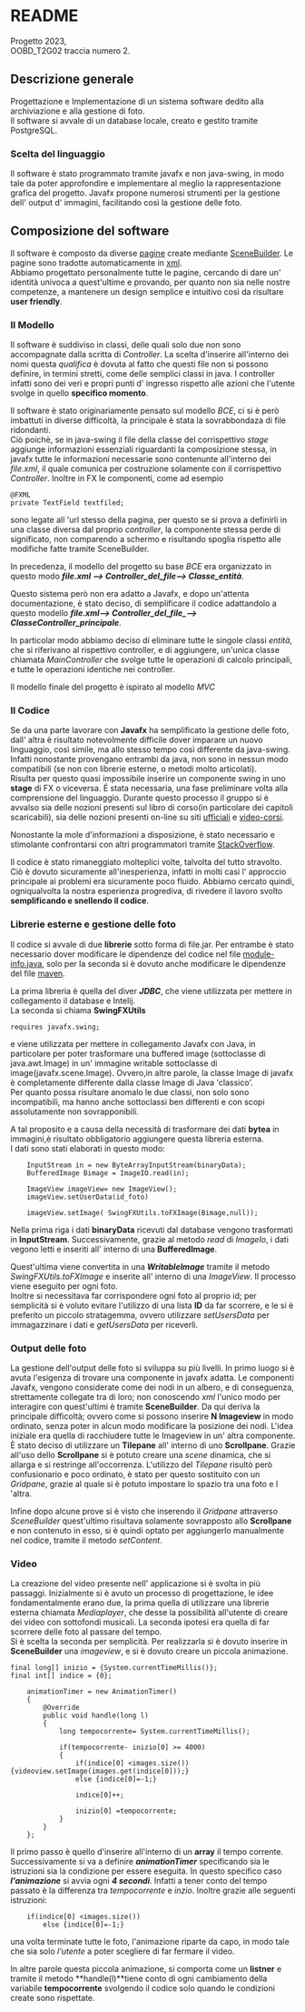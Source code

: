 
#    README

Progetto 2023,  
OOBD_T2G02 traccia numero 2.

## Descrizione generale 

Progettazione e Implementazione di un sistema software dedito alla archiviazione e alla gestione 
di foto.  
Il software si avvale di un database locale, creato e gestito tramite PostgreSQL.       

### Scelta del linguaggio

Il software è stato programmato tramite javafx e non java-swing, in modo tale da poter approfondire e implementare al meglio la rappresentazione grafica del progetto.
Javafx propone numerosi strumenti per la gestione dell' output d' immagini, facilitando così la gestione delle foto.


## Composizione del software
Il software è composto da diverse [pagine](src/main/resources/com/example/proggettofx2) create mediante [SceneBuilder](https://gluonhq.com/products/scene-builder/).
Le pagine sono tradotte automaticamente in [xml](https://it.wikipedia.org/wiki/XML).   
Abbiamo progettato personalmente tutte le pagine, cercando di dare un' identità univoca a quest'ultime e provando, per quanto non sia nelle nostre competenze,
a mantenere un design semplice e intuitivo così da risultare **user friendly**.

### Il Modello 

Il software è suddiviso in classi, delle quali solo due non sono accompagnate dalla scritta di *Controller*.
La scelta d'inserire all'interno dei nomi questa *qualifica* è dovuta al fatto che questi file non si possono definire,
in termini stretti, come delle semplici classi in java.
I controller infatti sono dei veri e propri punti d' ingresso rispetto alle azioni che l'utente svolge
in quello **specifico momento**.

Il software è stato originariamente pensato sul modello *BCE*, ci si è però imbattuti in diverse difficoltà, la principale
è stata la sovrabbondaza di file ridondanti.  
Ciò poichè, se in java-swing il file della classe del corrispettivo *stage* aggiunge informazioni essenziali riguardanti
la composizione stessa,
in javafx tutte le informazioni necessarie sono contenunte all'interno dei *file.xml*, il quale comunica per costruzione
solamente con il corrispettivo *Controller*.
Inoltre in FX le componenti, come ad esempio 
 
    @FXML
    private TextField textfiled;
sono legate all 'url stesso della pagina, per questo se si prova a definirli in una classe diversa dal proprio
*controller*, la componente stessa perde di significato, non comparendo a schermo e risultando spoglia rispetto alle modifiche 
fatte tramite SceneBuilder.


In precedenza, il modello del progetto su base *BCE* era organizzato in questo modo ***file.xml --> Controller_del_file--> Classe_entità***.

Questo sistema però non era adatto a Javafx, e dopo un'attenta documentazione, è stato deciso, di semplificare il codice adattandolo a questo modello ***file.xml--> Controller_del_file_--> ClasseController_principale***. 

In particolar modo abbiamo deciso di eliminare tutte le singole classi *entità*, che si riferivano al rispettivo controller, e di aggiungere, un'unica 
classe chiamata *MainController* che svolge tutte le operazioni di calcolo principali, e tutte le operazioni identiche nei controller.

Il modello finale del progetto è ispirato al modello *MVC*

### Il Codice 

Se da una parte lavorare con **Javafx** ha semplificato la gestione delle foto, dall' altra è risultato notevolmente 
difficile dover imparare un nuovo linguaggio, così simile, ma allo stesso tempo così differente da java-swing. 
Infatti nonostante provengano entrambi da java, non sono in nessun modo compatibili (se non con librerie esterne, o metodi molto articolati).          
Risulta per questo quasi impossibile inserire un componente swing in uno **stage** di FX o viceversa.
É stata necessaria, una fase preliminare volta alla comprensione del linguaggio.
Durante questo processo il gruppo si è avvalso sia delle nozioni presenti sul libro di corso(in particolare dei capitoli scaricabili), sia delle nozioni presenti 
on-line su siti [ufficiali](https://fxdocs.github.io/docs/html5/) e [video-corsi](https://www.youtube.com/watch?v=_7OM-cMYWbQ&list=PLZPZq0r_RZOM-8vJA3NQFZB7JroDcMwev).

Nonostante la mole d'informazioni a disposizione, è stato necessario e stimolante confrontarsi con
altri programmatori tramite [StackOverflow](https://stackoverflow.com/).

Il codice è stato rimaneggiato molteplici volte, talvolta del tutto stravolto.
Ciò è dovuto sicuramente all'inesperienza, infatti in molti casi l' approccio principale ai problemi era sicuramente
poco fluido.
Abbiamo cercato quindi, ogniqualvolta la nostra esperienza progrediva, di rivedere il lavoro svolto **semplificando e snellendo il codice**.

### Librerie esterne e gestione delle foto

Il codice si avvale di due **librerie** sotto forma di file.jar. Per entrambe è stato necessario dover modificare le dipendenze
del codice nel file [module-info.java](src/main/java/module-info.java), solo per la seconda si è dovuto
anche modificare le dipendenze del file [maven](pom.xml).

La prima libreria è quella del diver ***JDBC***, che viene utilizzata per mettere in collegamento il database e Intelij.    
La seconda si chiama **SwingFXUtils**

    requires javafx.swing;

e viene utilizzata per mettere in collegamento Javafx con Java, in particolare per poter trasformare una buffered image (sottoclasse di java.awt.Image) in un' immagine writable
sottoclasse di image(javafx.scene.Image).
Ovvero,in altre parole, la classe Image di javafx è completamente differente dalla classe Image di Java 'classico'.  
Per quanto possa risultare anomalo le due classi, non solo sono incompatibili, ma hanno anche sottoclassi ben differenti e con scopi assolutamente non sovrapponibili.

A tal proposito e a causa della necessità di trasformare dei dati **bytea** in immagini,è risultato obbligatorio aggiungere questa libreria esterna.    
I dati sono stati elaborati in questo modo:


        InputStream in = new ByteArrayInputStream(binaryData);                                                                  
        BufferedImage Bimage = ImageIO.read(in);

        ImageView imageView= new ImageView();
        imageView.setUserData(id_foto)

        imageView.setImage( SwingFXUtils.toFXImage(Bimage,null));  



Nella prima riga i dati **binaryData**  ricevuti dal database vengono trasformati in **InputStream**.
Successivamente, grazie al metodo *read* di *ImageIo*, i dati vegono letti e inseriti all' interno di una **BufferedImage**.

Quest'ultima viene convertita in una ***WritableImage*** tramite il metodo *SwingFXUtils.toFXImage* e inserite all' interno di una *ImageView*.
Il processo viene eseguito per ogni foto.   
Inoltre si necessitava far corrispondere ogni foto al proprio id; per semplicità si è voluto evitare l'utilizzo di
una lista **ID** da far scorrere, e le si è preferito un piccolo stratagemma, ovvero utilizzare *setUsersData* per immagazzinare i dati
e *getUsersData* per riceverli.

### Output delle foto

La gestione dell'output delle foto si sviluppa su più livelli.
In primo luogo si è avuta l'esigenza di trovare una componente in javafx adatta.
Le componenti Javafx, vengono considerate come dei nodi in un albero, e di conseguenza, strettamente collegate tra di
loro; non conoscendo *xml* l'unico modo per interagire con quest'ultimi è tramite **SceneBuilder**.
Da qui deriva la principale difficoltà; ovvero come si possono inserire **N Imageview** in modo ordinato, senza poter in alcun
modo modificare la posizione dei nodi.
L'idea iniziale era quella di racchiudere tutte le Imageview in un' altra componente. È stato deciso di utilizzare un **Tilepane** all' interno di uno **Scrollpane**.
Grazie all'uso dello **Scrollpane** si è potuto creare una *scene* dinamica, che si allarga e si restringe all'occorrenza.
L'utilizzo del *Tilepane* risultò però confusionario e poco ordinato, è stato per questo sostituito con un *Gridpane*, grazie al quale si è potuto impostare lo spazio tra una foto e l 'altra.

Infine dopo alcune prove si è visto che inserendo il *Gridpane* attraverso *SceneBuilder* quest'ultimo risultava solamente
sovrapposto allo **Scrollpane** e non contenuto in esso, si è quindi optato per aggiungerlo manualmente nel codice, tramite il 
metodo *setContent*.


### Video

La creazione del video presente nell' applicazione si è svolta in più passaggi.
Inizialmente si è avuto un processo di progettazione, le idee fondamentalmente erano due, la prima quella di utilizzare
una librerie esterna chiamata *Mediaplayer*, che desse la possibilità all'utente di creare dei video con sottofondi musicali.
La seconda ipotesi era quella di far scorrere delle foto al passare del tempo.  
Si è scelta la seconda per semplicità. 
Per realizzarla si è dovuto inserire in **SceneBuilder** una *imageview*, e si è
dovuto creare un piccola animazione.


    final long[] inizio = {System.currentTimeMillis()};
    final int[] indice = {0};

        animationTimer = new AnimationTimer()
        {
            @Override
            public void handle(long l)
            {
                long tempocorrente= System.currentTimeMillis();

                if(tempocorrente- inizio[0] >= 4000)
                {
                    if(indice[0] <images.size()){videoview.setImage(images.get(indice[0]));}
                    else {indice[0]=-1;}

                    indice[0]++;

                    inizio[0] =tempocorrente;
                }
            }
        };

Il primo passo è quello d'inserire all'interno di un **array** il tempo corrente. Successivamente si va a definire
***animationTimer*** specificando sia le istruzioni sia la condizione per essere eseguita.
In questo specifico caso ***l'animazione*** si avvia ogni ***4 secondi***.
Infatti a tener conto del tempo passato è la differenza tra *tempocorrente* e *inzio*.
Inoltre grazie alle seguenti istruzioni:

        if(indice[0] <images.size())
            else {indice[0]=-1;}

una volta terminate tutte le foto, l'animazione riparte da capo, in modo tale che sia solo *l'utente* a poter scegliere 
di far fermare il video.

In altre parole questa piccola animazione, si comporta come un **listner** e tramite il metodo **handle(l)**tiene conto di ogni 
cambiamento della variabile **tempocorrente** svolgendo il codice solo quando le condizioni create sono rispettate.


